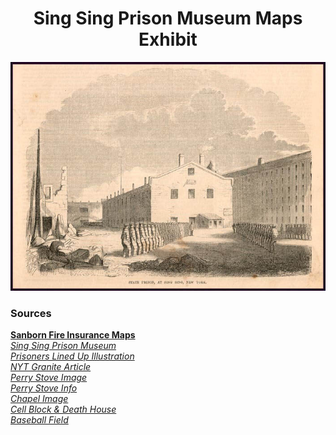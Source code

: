<h1 align="center">Sing Sing Prison Museum Maps Exhibit</h1>
<p align="center">
    <img src="/public/images/1855/PrisonersLinedUp.jpg"/>
</p>


<h3>Sources</h3>
<a href="https://www.loc.gov/collections/sanborn-maps/">
<strong>Sanborn Fire Insurance Maps</strong>
</a>

<div>
<a href="singsingprisonmuseum.org">
<i>Sing Sing Prison Museum</i>
</a>
</div>
<div>
<a href="https://www.nyackboatcharter.com/post/sing-sing-prison-up-the-river">
<i>Prisoners Lined Up Illustration</i>
</a>
</div>
<div>
<a href="https://www.nytimes.com/1894/09/14/archives/how-granite-is-used-at-sing-sing.html">
<i>NYT Granite Article</i>
</a>
</div>
<div>
<a href="https://www.albanyinstitute.org/collection/details/happy-home-parlor-stove#&gid=1&pid=1">
<i>Perry Stove Image</i>
</a>
</div>
<div>
<a href="https://www.nytimes.com/1910/07/03/archives/secrets-of-sing-sing-prison-told-by-a-former-offcial-recollections.html">
<i>Perry Stove Info</i>
</a>
</div>
<div>
<a href="https://www.gutenberg.org/cache/epub/48809/pg48809-images.html#The_New_Sing_Sing_Prison">
<i>Chapel Image</i>
</a>
</div>
<div>
<a href="https://www.jstor.org/stable/24965572">
<i>Cell Block & Death House</i>
</a>
</div>
<div>
<a href="https://www.nytimes.com/1929/09/06/archives/ruth-hits-3-homers-in-sing-sing-game-yankees-defeat-prison-nine-in.html">
<i>Baseball Field</i>
</a>
</div>
